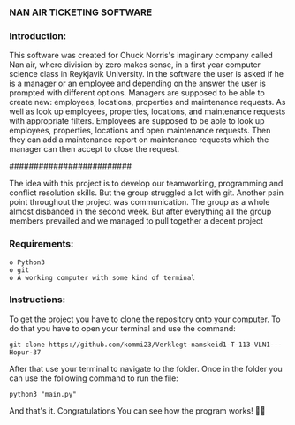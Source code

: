 
### NAN AIR TICKETING SOFTWARE

### Introduction:
This software was created for Chuck Norris's imaginary company called Nan air, where division by zero makes sense, in a first 
year computer science class in Reykjavik University. In the software the user is asked if he is a manager or an employee and 
depending on the answer the user is prompted with different options. Managers are supposed to be able to create new: employees, locations, properties and maintenance requests. As well as look up employees, properties, locations, and maintenance requests 
with appropriate filters. Employees are supposed to be able to look up employees, properties, locations and open maintenance 
requests. Then they can add a maintenance report on maintenance requests which the manager can then accept to close the 
request.

#########################

The idea with this project is to develop our teamworking, programming and conflict resolution skills. But the group 
struggled a lot with git. Another pain point throughout the project was communication. The group as a whole almost disbanded in
the second week. But after everything all the group members prevailed and we managed to pull together a decent project

### Requirements:
    o Python3 
    o git
    o A working computer with some kind of terminal
    
### Instructions:
To get the project you have to clone the repository onto your computer. 
To do that you have to open your terminal and use the command:
```
git clone https://github.com/kommi23/Verklegt-namskeid1-T-113-VLN1---Hopur-37
```
After that use your terminal to navigate to the folder.
Once in the folder you can use the following command to run the file:
```
python3 "main.py"
```
And that's it. Congratulations You can see how the program works! 👏👏
